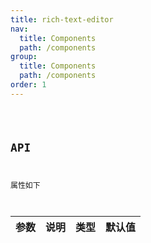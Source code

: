 ```yaml
---
title: rich-text-editor
nav:
  title: Components
  path: /components
group:
  title: Components
  path: /components
order: 1
---
```


<code hideActions='["CSB", "EXTERNAL"]' src="./demo/index.jsx" />


## API
属性如下

| 参数 | 说明 | 类型 | 默认值 |
| --- | --- | --- | --- |
